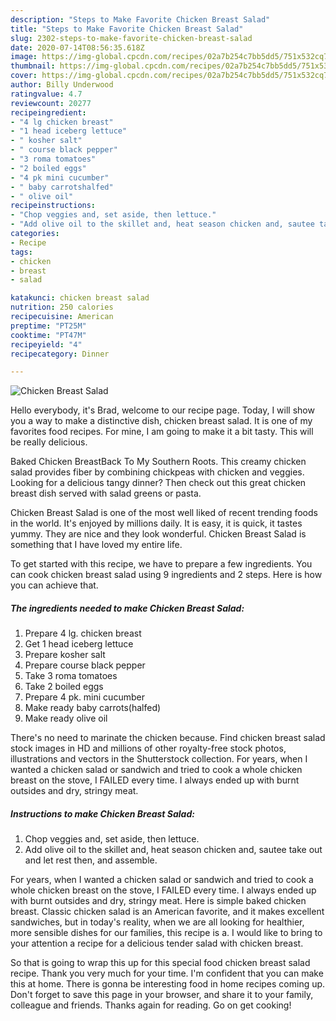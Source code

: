 ```yaml
---
description: "Steps to Make Favorite Chicken Breast Salad"
title: "Steps to Make Favorite Chicken Breast Salad"
slug: 2302-steps-to-make-favorite-chicken-breast-salad
date: 2020-07-14T08:56:35.618Z
image: https://img-global.cpcdn.com/recipes/02a7b254c7bb5dd5/751x532cq70/chicken-breast-salad-recipe-main-photo.jpg
thumbnail: https://img-global.cpcdn.com/recipes/02a7b254c7bb5dd5/751x532cq70/chicken-breast-salad-recipe-main-photo.jpg
cover: https://img-global.cpcdn.com/recipes/02a7b254c7bb5dd5/751x532cq70/chicken-breast-salad-recipe-main-photo.jpg
author: Billy Underwood
ratingvalue: 4.7
reviewcount: 20277
recipeingredient:
- "4 lg chicken breast"
- "1 head iceberg lettuce"
- " kosher salt"
- " course black pepper"
- "3 roma tomatoes"
- "2 boiled eggs"
- "4 pk mini cucumber"
- " baby carrotshalfed"
- " olive oil"
recipeinstructions:
- "Chop veggies and, set aside, then lettuce."
- "Add olive oil to the skillet and, heat season chicken and, sautee take out and let rest then, and assemble."
categories:
- Recipe
tags:
- chicken
- breast
- salad

katakunci: chicken breast salad 
nutrition: 250 calories
recipecuisine: American
preptime: "PT25M"
cooktime: "PT47M"
recipeyield: "4"
recipecategory: Dinner

---
```



![Chicken Breast Salad](https://img-global.cpcdn.com/recipes/02a7b254c7bb5dd5/751x532cq70/chicken-breast-salad-recipe-main-photo.jpg)

Hello everybody, it's Brad, welcome to our recipe page. Today, I will show you a way to make a distinctive dish, chicken breast salad. It is one of my favorites food recipes. For mine, I am going to make it a bit tasty. This will be really delicious.

Baked Chicken BreastBack To My Southern Roots. This creamy chicken salad provides fiber by combining chickpeas with chicken and veggies. Looking for a delicious tangy dinner? Then check out this great chicken breast dish served with salad greens or pasta.

Chicken Breast Salad is one of the most well liked of recent trending foods in the world. It's enjoyed by millions daily. It is easy, it is quick, it tastes yummy. They are nice and they look wonderful. Chicken Breast Salad is something that I have loved my entire life.


To get started with this recipe, we have to prepare a few ingredients. You can cook chicken breast salad using 9 ingredients and 2 steps. Here is how you can achieve that.

<!--inarticleads1-->

##### The ingredients needed to make Chicken Breast Salad:

1. Prepare 4 lg. chicken breast
1. Get 1 head iceberg lettuce
1. Prepare  kosher salt
1. Prepare  course black pepper
1. Take 3 roma tomatoes
1. Take 2 boiled eggs
1. Prepare 4 pk. mini cucumber
1. Make ready  baby carrots(halfed)
1. Make ready  olive oil


There&#39;s no need to marinate the chicken because. Find chicken breast salad stock images in HD and millions of other royalty-free stock photos, illustrations and vectors in the Shutterstock collection. For years, when I wanted a chicken salad or sandwich and tried to cook a whole chicken breast on the stove, I FAILED every time. I always ended up with burnt outsides and dry, stringy meat. 

<!--inarticleads2-->

##### Instructions to make Chicken Breast Salad:

1. Chop veggies and, set aside, then lettuce.
1. Add olive oil to the skillet and, heat season chicken and, sautee take out and let rest then, and assemble.


For years, when I wanted a chicken salad or sandwich and tried to cook a whole chicken breast on the stove, I FAILED every time. I always ended up with burnt outsides and dry, stringy meat. Here is simple baked chicken breast. Classic chicken salad is an American favorite, and it makes excellent sandwiches, but in today&#39;s reality, when we are all looking for healthier, more sensible dishes for our families, this recipe is a. I would like to bring to your attention a recipe for a delicious tender salad with chicken breast. 

So that is going to wrap this up for this special food chicken breast salad recipe. Thank you very much for your time. I'm confident that you can make this at home. There is gonna be interesting food in home recipes coming up. Don't forget to save this page in your browser, and share it to your family, colleague and friends. Thanks again for reading. Go on get cooking!

